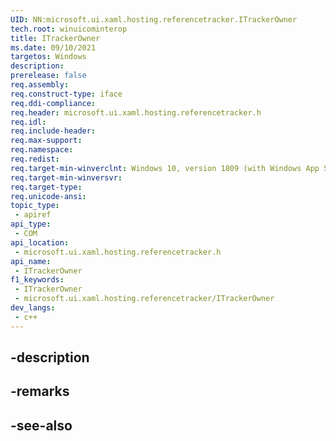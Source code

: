 ```yaml
---
UID: NN:microsoft.ui.xaml.hosting.referencetracker.ITrackerOwner
tech.root: winuicominterop
title: ITrackerOwner
ms.date: 09/10/2021
targetos: Windows
description: 
prerelease: false
req.assembly: 
req.construct-type: iface
req.ddi-compliance: 
req.header: microsoft.ui.xaml.hosting.referencetracker.h
req.idl: 
req.include-header: 
req.max-support: 
req.namespace: 
req.redist: 
req.target-min-winverclnt: Windows 10, version 1809 (with Windows App SDK 0.5 or later)
req.target-min-winversvr: 
req.target-type: 
req.unicode-ansi: 
topic_type:
 - apiref
api_type:
 - COM
api_location:
 - microsoft.ui.xaml.hosting.referencetracker.h
api_name:
 - ITrackerOwner
f1_keywords:
 - ITrackerOwner
 - microsoft.ui.xaml.hosting.referencetracker/ITrackerOwner
dev_langs:
 - c++
---
```


## -description

## -remarks

## -see-also

